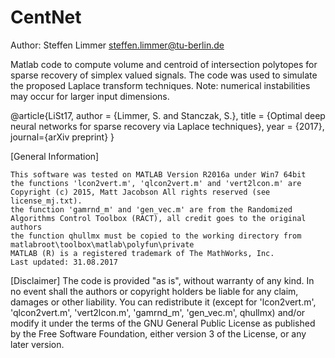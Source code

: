 # CentNet
Author: Steffen Limmer steffen.limmer@tu-berlin.de

Matlab code to compute volume and centroid of intersection polytopes for sparse recovery of simplex valued signals. The code was used to simulate the proposed Laplace transform techniques. Note: numerical instabilities may occur for larger input dimensions.

@article{LiSt17, author = {Limmer, S. and Stanczak, S.}, title = {Optimal deep neural networks for sparse recovery via Laplace techniques}, year = {2017}, journal={arXiv preprint}
}

[General Information]

    This software was tested on MATLAB Version R2016a under Win7 64bit
    the functions 'lcon2vert.m', 'qlcon2vert.m' and 'vert2lcon.m' are Copyright (c) 2015, Matt Jacobson All rights reserved (see license_mj.txt).
    the function 'gamrnd_m' and 'gen_vec.m' are from the Randomized Algorithms Control Toolbox (RACT), all credit goes to the original authors
    the function qhullmx must be copied to the working directory from matlabroot\toolbox\matlab\polyfun\private
    MATLAB (R) is a registered trademark of The MathWorks, Inc.
    Last updated: 31.08.2017

[Disclaimer] The code is provided "as is", without warranty of any kind. In no event shall the authors or copyright holders be liable for any claim, damages or other liability. You can redistribute it (except for 'lcon2vert.m', 'qlcon2vert.m', 'vert2lcon.m', 'gamrnd_m', 'gen_vec.m', qhullmx) and/or modify it under the terms of the GNU General Public License as published by the Free Software Foundation, either version 3 of the License, or any later version.
